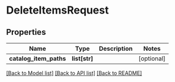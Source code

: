 # DeleteItemsRequest

## Properties
Name | Type | Description | Notes
------------ | ------------- | ------------- | -------------
**catalog_item_paths** | **list[str]** |  | [optional] 

[[Back to Model list]](../README.md#documentation-for-models) [[Back to API list]](../README.md#documentation-for-api-endpoints) [[Back to README]](../README.md)


